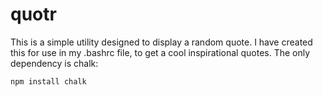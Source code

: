 # quotr

This is a simple utility designed to display a random quote. I have created this for use in my .bashrc file, to get a cool inspirational quotes.
The only dependency is chalk:

```bash
npm install chalk
```